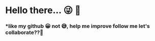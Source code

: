 # **Hello there...** :stuck_out_tongue_winking_eye: :wave:
### *like my github :grinning: not :sweat_smile:, help me improve follow me let's collaborate??:muscle:
